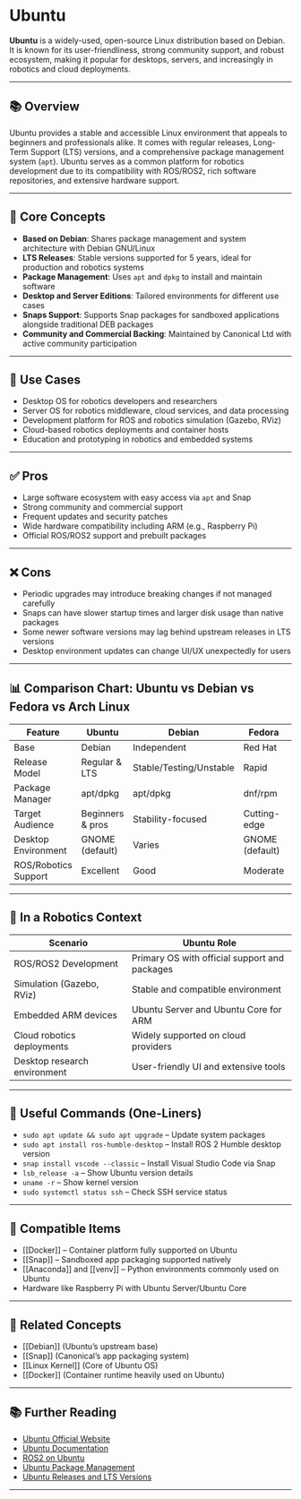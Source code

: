 # Ubuntu

**Ubuntu** is a widely-used, open-source Linux distribution based on Debian. It is known for its user-friendliness, strong community support, and robust ecosystem, making it popular for desktops, servers, and increasingly in robotics and cloud deployments.

---

## 📚 Overview

Ubuntu provides a stable and accessible Linux environment that appeals to beginners and professionals alike. It comes with regular releases, Long-Term Support (LTS) versions, and a comprehensive package management system (`apt`). Ubuntu serves as a common platform for robotics development due to its compatibility with ROS/ROS2, rich software repositories, and extensive hardware support.

---

## 🧠 Core Concepts

- **Based on Debian**: Shares package management and system architecture with Debian GNU/Linux  
- **LTS Releases**: Stable versions supported for 5 years, ideal for production and robotics systems  
- **Package Management**: Uses `apt` and `dpkg` to install and maintain software  
- **Desktop and Server Editions**: Tailored environments for different use cases  
- **Snaps Support**: Supports Snap packages for sandboxed applications alongside traditional DEB packages  
- **Community and Commercial Backing**: Maintained by Canonical Ltd with active community participation  

---

## 🧰 Use Cases

- Desktop OS for robotics developers and researchers  
- Server OS for robotics middleware, cloud services, and data processing  
- Development platform for ROS and robotics simulation (Gazebo, RViz)  
- Cloud-based robotics deployments and container hosts  
- Education and prototyping in robotics and embedded systems  

---

## ✅ Pros

- Large software ecosystem with easy access via `apt` and Snap  
- Strong community and commercial support  
- Frequent updates and security patches  
- Wide hardware compatibility including ARM (e.g., Raspberry Pi)  
- Official ROS/ROS2 support and prebuilt packages  

---

## ❌ Cons

- Periodic upgrades may introduce breaking changes if not managed carefully  
- Snaps can have slower startup times and larger disk usage than native packages  
- Some newer software versions may lag behind upstream releases in LTS versions  
- Desktop environment updates can change UI/UX unexpectedly for users  

---

## 📊 Comparison Chart: Ubuntu vs Debian vs Fedora vs Arch Linux

| Feature              | Ubuntu            | Debian             | Fedora             | Arch Linux         |
|----------------------|-------------------|--------------------|--------------------|--------------------|
| Base                 | Debian            | Independent        | Red Hat            | Independent        |
| Release Model        | Regular & LTS     | Stable/Testing/Unstable | Rapid            | Rolling            |
| Package Manager      | apt/dpkg          | apt/dpkg           | dnf/rpm            | pacman             |
| Target Audience      | Beginners & pros  | Stability-focused  | Cutting-edge       | Experienced users   |
| Desktop Environment  | GNOME (default)   | Varies             | GNOME (default)    | User choice        |
| ROS/Robotics Support | Excellent         | Good               | Moderate           | Community-driven   |

---

## 🤖 In a Robotics Context

| Scenario                        | Ubuntu Role                                |
|--------------------------------|--------------------------------------------|
| ROS/ROS2 Development           | Primary OS with official support and packages |
| Simulation (Gazebo, RViz)       | Stable and compatible environment          |
| Embedded ARM devices            | Ubuntu Server and Ubuntu Core for ARM      |
| Cloud robotics deployments      | Widely supported on cloud providers        |
| Desktop research environment    | User-friendly UI and extensive tools       |

---

## 🔧 Useful Commands (One-Liners)

- `sudo apt update && sudo apt upgrade` – Update system packages  
- `sudo apt install ros-humble-desktop` – Install ROS 2 Humble desktop version  
- `snap install vscode --classic` – Install Visual Studio Code via Snap  
- `lsb_release -a` – Show Ubuntu version details  
- `uname -r` – Show kernel version  
- `sudo systemctl status ssh` – Check SSH service status  

---

## 🔧 Compatible Items

- [[Docker]] – Container platform fully supported on Ubuntu  
- [[Snap]] – Sandboxed app packaging supported natively  
- [[Anaconda]] and [[venv]] – Python environments commonly used on Ubuntu  
- Hardware like Raspberry Pi with Ubuntu Server/Ubuntu Core  

---

## 🔗 Related Concepts

- [[Debian]] (Ubuntu’s upstream base)  
- [[Snap]] (Canonical’s app packaging system)  
- [[Linux Kernel]] (Core of Ubuntu OS)  
- [[Docker]] (Container runtime heavily used on Ubuntu)  

---

## 📚 Further Reading

- [Ubuntu Official Website](https://ubuntu.com/)  
- [Ubuntu Documentation](https://help.ubuntu.com/)  
- [ROS2 on Ubuntu](https://docs.ros.org/en/humble/Installation/Ubuntu-Install-Debians.html)  
- [Ubuntu Package Management](https://help.ubuntu.com/community/AptGet/Howto)  
- [Ubuntu Releases and LTS Versions](https://ubuntu.com/about/release-cycle)  

---

